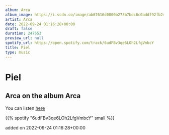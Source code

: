 ```yaml
---
album: Arca
album_image: https://i.scdn.co/image/ab67616d0000b273b7bdc6c0addf92fb249021a4
artist: Arca
date: 2022-09-24 01:16:28+00:00
draft: false
duration: 247553
preview_url: null
spotify_url: https://open.spotify.com/track/6udFBv3qe6LOh2LfgVmbcY
title: Piel
type: music
---
```



# Piel

## Arca on the album Arca

You can listen [here](https://open.spotify.com/track/6udFBv3qe6LOh2LfgVmbcY)

{{% spotify "6udFBv3qe6LOh2LfgVmbcY" small %}}

added on 2022-09-24 01:16:28+00:00